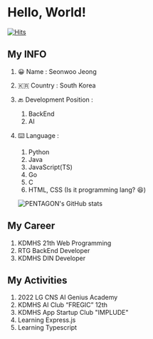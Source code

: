# Hello, World!

[![Hits](https://hits.seeyoufarm.com/api/count/incr/badge.svg?url=https%3A%2F%2Fgithub.com%2Fseonwoo0808&count_bg=%2379C83D&title_bg=%23555555&icon=&icon_color=%23E7E7E7&title=hits&edge_flat=false)](https://hits.seeyoufarm.com)

## My INFO

1. 😀 Name : Seonwoo Jeong
2. 🇰🇷 Country : South Korea
3. 🔙 Development Position : 
    1. BackEnd
    2. AI
4. ⌨️ Language : 
    1. Python
    2. Java
    3. JavaScript(TS)
    4. Go
    5. C
    6. HTML, CSS (Is it programming lang? 😆)


    ![PENTAGON's GitHub stats](https://github-readme-stats.vercel.app/api?username=seonwoo0808&show_icons=true&theme=algolia)


## My Career

1. KDMHS 21th Web Programming
2. RTG BackEnd Developer
3. KDMHS DIN Developer

## My Activities

1. 2022 LG CNS AI Genius Academy 
2. KDMHS AI Club “FREGIC” 12th
3. KDMHS App Startup Club "IMPLUDE"
4. Learning Express.js
5. Learning Typescript

